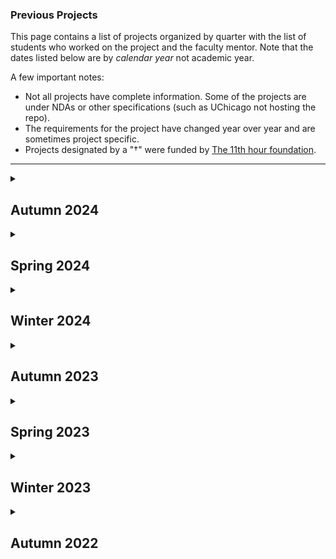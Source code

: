 <!--- This file is generated from a script DO NOT EDIT DIRECTLY -->
### Previous Projects

This page contains a list of projects organized by quarter with the list of students who worked on the project and the faculty mentor. Note that the dates listed below are by _calendar year_ not academic year.

A few important notes:
* Not all projects have complete information. Some of the projects are under NDAs or other specifications (such as UChicago not hosting the repo).
* The requirements for the project have changed year over year and are sometimes project specific.
* Projects designated by a "&#8224;" were funded by <!-- markdown-link-check-disable -->[The 11th hour foundation](https://11thhourproject.org/)<!-- markdown-link-check-enable -->.

---


<details>

<summary><h2>Autumn 2024</h2></summary>

This quarter's pitchbook, which contains the basic project specification can be found <a href="./pitchbooks/2024-autumn-pitchbook.pdf">here</a>.

<table>
        <thead>
            <tr>
                <th>Org. Name</th>
                <th>Project Desc.</th>
                <th>Repository</th>
                <th>One-Pager</th>
                <th>Mentor(s)</th>
                <th>Students</th>
                <th>External Mentor(s)</th>
                <th>TA</th>
            </tr>
        </thead>
        <tbody>
    <tr><td><a href="https://www.anl.gov/">Argonne</a></td><td>Extending Argo with LLM-driven Agents and Workflows</td><td><a href="https://github.com/dsi-clinic/2024-autumn-argonne">Private Repo</a></td><td><a href="./one-pagers/2024-autumn/Argonne.pdf">One-Pager</a></td><td><a href="https://datascience.uchicago.edu/people/bill-trok/">Bill Trok</a></td><td><ul><li><a href="https://www.github.com/siyakalra830">Siya Kalra</a></li><li><a href="https://www.github.com/aliu65803">Angela Liu</a></li><li><a href="https://www.github.com/anacpguedes">Ana Carolina Pereira Guedes</a></li><li><a href="https://www.github.com/udaymalik12">Uday Malik</a></li></ul></td><td>Matthew Dearing</td><td><a href="https://github.com/cassietang717">Cassie Tang</a></td></tr>
<tr><td><a href="https://computing.fnal.gov/kevin-pedro/">Fermilab Simulations</a></td><td>Improving ML-based simulations of particle physics experiments</td><td><a href="https://github.com/dsi-clinic/2023-Autumn-Clinic-Fermi-CaloDiffusionPaper">DSI Repo</a></td><td><a href="./one-pagers/2024-autumn/Fermi-simulations.pdf">One-Pager</a></td><td><ul><li>Owen Melina</li><li><a href="https://datascience.uchicago.edu/people/alexander-bogatskiy/">Alexander Bogatskiy</a></li></ul></td><td><ul><li><a href="https://www.github.com/TangyKiwi">Kevin Lin</a></li><li><a href="https://www.github.com/dcm9">Aaron Zhang</a></li><li><a href="https://www.github.com/isaacharlem">Isaac Harlem</a></li><li><a href="https://www.github.com/simonkatz88">Simon Katz</a></li></ul></td><td><ul><li>Oz Amram</li><li>Kevin Pedro</li></ul></td><td><a href="https://github.com/IanJoffe">Ian Joffe</a></td></tr>
<tr><td><a href="https://computing.fnal.gov/giuseppe-cerati/">Fermilab Graph Neural Networks</a></td><td>Graph Neural Networks for Liquid Argon Time Projection Chambers</td><td><a href="https://github.com/dsi-clinic/2024-autumn-nugraph">DSI Repo</a></td><td><a href="./one-pagers/2024-autumn/Fermi-gnn.pdf">One-Pager</a></td><td><a href="https://datascience.uchicago.edu/people/jie-jian/">Jie Jian</a></td><td><ul><li><a href="https://www.github.com/msaidenberg">Meghane Saidenberg-Coriston</a></li><li><a href="https://www.github.com/crimsondevil0929">Yuze Gu</a></li><li><a href="https://www.github.com/alexbacro">Alexander Bacro</a></li></ul></td><td>Giuseppe Cerati</td><td><a href="https://github.com/jiazheng-wang-yes">Justin Wang</a></td></tr>
<tr><td><a href="https://cmap.illinois.gov/">Chicago Metropolitan Agency for Planning</a></td><td>NE Illinois Stormwater Storage and Site-Scale Green Infrastructure Inventory</td><td><a href="https://github.com/dsi-clinic/CMAP">DSI Repo</a></td><td><a href="./one-pagers/2024-autumn/CMAP.pdf">One-Pager</a></td><td><a href="https://scholar.google.com/citations?user=1Gs8kcYAAAAJ&hl=en">Anna Woodard</a></td><td><ul><li><a href="https://www.github.com/anna-poon">Anna Poon</a></li><li><a href="https://www.github.com/ms475">Mohit Kumar Sathishkumar</a></li><li><a href="https://www.github.com/collin-k">Collin Kim</a></li><li><a href="https://www.github.com/Wxy-23">Xiaoyue Wei</a></li></ul></td><td>Holly Hudson</td><td><a href="https://github.com/cassietang717">Cassie Tang</a></td></tr>
<tr><td><a href="https://internetequity.uchicago.edu/">Internet Equity Initative</a></td><td>Patterns of FCC broadband challenges</td><td><a href="https://github.com/dsi-clinic/2024-autumn-IEI">Private Repo</a></td><td><a href="./one-pagers/2024-autumn/Internet%20Equity%20Initative.pdf">One-Pager</a></td><td><a href="https://datascience.uchicago.edu/people/jonatas-marques/">Jonatas Marques</a></td><td><ul><li><a href="https://www.github.com/normanalexa31">Alexa Norman</a></li><li><a href="https://www.github.com/Haina2004">Haina Yu</a></li><li><a href="https://www.github.com/JackChefetz">Jack Chefetz</a></li><li><a href="https://www.github.com/chychoy">Hing Yee Choy</a></li></ul></td><td>Alexis Schrubbe</td><td><a href="https://github.com/stellaaachen">Stella Chen</a></td></tr>
<tr><td><a href="">Center for Living Systems</a></td><td>AI and Cell Segmentation</td><td><a href="https://github.com/dsi-clinic/2024-autumn-cls">Private Repo</a></td><td><a href="./one-pagers/2024-autumn/Center%20for%20Living%20Systems.pdf">One-Pager</a></td><td><a href="https://datascience.uchicago.edu/people/liya-ding/">Liya Ding</a></td><td><ul><li><a href="https://www.github.com/kruthig03">Kruthi Gollapudi</a></li><li><a href="https://www.github.com/etanios03">Eve Tanios</a></li><li><a href="https://www.github.com/jbendavid">Jared Bendavid</a></li><li><a href="https://www.github.com/victorfbrown">Victor Brown</a></li></ul></td><td></td><td><a href="https://github.com/jiazheng-wang-yes">Justin Wang</a></td></tr>
<tr><td><a href="https://www.morningstar.com">Morningstar</a></td><td>LLM Performance Improvements</td><td><a href="https://github.com/dsi-clinic/2024-autumn-morningstar">Private Repo</a></td><td></td><td><ul><li><a href="https://github.com/timhannifan">Tim Hannifan</a></li><li><a href="https://scholar.google.com/citations?user=AzsyeyIAAAAJ&hl=en">Patricia Chiril</a></li></ul></td><td><ul><li><a href="https://www.github.com/jonathanhuang-bot">Jonathan Huang</a></li><li><a href="https://www.github.com/arenmizuno">Aren Mizuno</a></li><li><a href="https://www.github.com/henryjosephson">Henry Josephson</a></li><li><a href="https://www.github.com/Kev0208">Kevin Liu</a></li></ul></td><td></td><td><a href="https://github.com/graceshaoy">Grace Shao</a></td></tr>
<tr><td><a href="https://www.invenergy.com">Invenergy</a></td><td>Gen AI for Energy News</td><td><a href="https://github.com/dsi-clinic/2024-autumn-invenergy">Private Repo</a></td><td></td><td><ul><li><a href="https://scholar.google.com/citations?user=-RVWgYUAAAAJ&hl=en">Julia Mendelsohn</a></li><li><a href="https://www.nickross.site/">Nick Ross</a></li></ul></td><td><ul><li><a href="https://www.github.com/AMA7103">Anuj Agarwal</a></li><li><a href="https://www.github.com/egouilliard">Edouard Gouilliard</a></li><li><a href="https://www.github.com/yyyyyyyyyynot">Yanzhe Shi</a></li><li><a href="https://www.github.com/rainliu19">Rain Liu</a></li></ul></td><td></td><td></td></tr>
<tr><td><a href="https://www.foodsystem6.org/">Food System 6</a></td><td>Visualizing the Economic Infrastructure of the US Poultry Industry</td><td><a href="https://github.com/dsi-clinic/2024-autumn-FS6">Private Repo</a></td><td><a href="./one-pagers/2024-autumn/Food%20System%206.pdf">One-Pager</a></td><td><a href="https://datascience.uchicago.edu/people/meghan-hutch-she-her/">Meghan Hutch</a></td><td><ul><li><a href="https://www.github.com/lilaweizer">Lila Weizer</a></li><li><a href="https://www.github.com/MaoYingrong">Yingrong Mao</a></li><li><a href="https://www.github.com/hleiderman">Hayden Leiderman</a></li><li><a href="https://www.github.com/maxwell-resnick">Maxwell Resnick</a></li></ul></td><td></td><td><a href="https://github.com/YukaiYang0803">Yukai Yang</a></td></tr>
<tr><td><a href="https://help.rescue.org">International Rescue Committee</a></td><td>Malnutrition Prediction</td><td><a href="https://github.com/dsi-clinic/2024-autumn-IRC">Private Repo</a></td><td><a href="./one-pagers/2024-autumn/International%20Rescue%20Committee.pdf">One-Pager</a></td><td><ul><li><a href="https://datascience.uchicago.edu/people/seyed-a-esmaeili/">Seyed Esmaeili</a></li><li><a href="https://datascience.uchicago.edu/people/susan-paykin/">Susan Paykin</a></li></ul></td><td><ul><li><a href="https://www.github.com/mlumlauf">Maya Umlauf</a></li><li><a href="https://www.github.com/bellegn1">Belle Nahoom</a></li><li><a href="https://www.github.com/alexandranehme">Alexandra Nehme</a></li><li><a href="https://www.github.com/ emmaricks">Emma Ricks</a></li></ul></td><td></td><td><a href="https://github.com/YukaiYang0803">Yukai Yang</a></td></tr>
<tr><td><a href="https://buildingdecarb.org/">Building Decarbonization Coalition</a></td><td>LLM/Chatbot for Thermal Energy Networks</td><td><a href="https://github.com/dsi-clinic/2024-autumn-building-decarbon">Private Repo</a></td><td><a href="./one-pagers/2024-autumn/Building%20Decarbonization%20Coalition.pdf">One-Pager</a></td><td><a href="https://scholar.google.com.hk/citations?user=B-cTWkEAAAAJ">Satadisha Saha Bhowmick</a></td><td><ul><li><a href="https://www.github.com/jmakk123">Jared Maksoud</a></li><li><a href="https://www.github.com/mondaiarimasen">Victor Zhang</a></li><li><a href="https://www.github.com/akaboski">Andrew Kaboski</a></li><li><a href="https://www.github.com/aguerrero0034">Andres A Guerrero</a></li></ul></td><td></td><td><a href="https://github.com/IanJoffe">Ian Joffe</a></td></tr>
<tr><td><a href="https://www.rafiusa.org/">RAFI -- Grocery Atlas&#8224;</a></td><td>MSA Analysis on Grocery Atlas</td><td><a href="https://github.com/dsi-clinic/2024-autumn-rafi-grocery">Private Repo</a></td><td><a href="./one-pagers/2024-autumn/RAFI%20--%20Grocery%20Atlas.pdf">One-Pager</a></td><td><a href="https://datascience.uchicago.edu/people/kelly-smalenberger/">Kelly Smalenberger</a></td><td><ul><li><a href="https://www.github.com/khwaishvohra">Khwaish Vohra</a></li><li><a href="https://www.github.com/jenspinoglio">Jennifer Spinoglio</a></li><li><a href="https://www.github.com/amarchakitus">Adam Marchakitus</a></li><li><a href="https://www.github.com/joaqpinto">Joaquin Pinto</a></li></ul></td><td>Dylan Halpern</td><td><a href="https://github.com/asteinhart">Austin Steinhart</a></td></tr>
<tr><td><a href="https://www.lib.uchicago.edu/">UChicago Library&#8224;</a></td><td>Optimizing Library Storage</td><td><a href="https://github.com/dsi-clinic/2024-autumn-uchicago-library">Private Repo</a></td><td><a href="./one-pagers/2024-autumn/UChicago%20Library.pdf">One-Pager</a></td><td><a href="https://github.com/SusannaLange">Susanna Lange</a></td><td><ul><li><a href="https://www.github.com/seanwon1217">Seungwook (Sean) Won</a></li><li><a href="https://www.github.com/TheShai81">Shailesh Bolduc</a></li><li><a href="https://www.github.com/nitikakurma">Nitika Kurma</a></li><li><a href="https://www.github.com/kaitlynli2025">Kaitlyn Li</a></li></ul></td><td></td><td><a href="https://github.com/asteinhart">Austin Steinhart</a></td></tr>
<tr><td><a href="https://www.rafiusa.org/">RAFI -- Demographic Overlay&#8224;</a></td><td>Demographic overlay on Poultry Farms</td><td><a href="https://github.com/dsi-clinic/2024-autumn-rafi-poultry">Private Repo</a></td><td><a href="./one-pagers/2024-autumn/RAFI%20--%20Demographic%20Overlay.pdf">One-Pager</a></td><td><a href="https://datascience.uchicago.edu/people/kriti-sehgal/">Kriti Sehgal</a></td><td><ul><li><a href="https://www.github.com/sabrinamatsui31">Sabrina Matsui</a></li><li><a href="https://www.github.com/Estherg1">Esther Goldberg</a></li><li><a href="https://www.github.com/ypan02">Yue Pan</a></li><li><a href="https://www.github.com/yasminshalim">Yasmin Shalim</a></li></ul></td><td>Trevor Spreadbury</td><td><a href="https://github.com/stellaaachen">Stella Chen</a></td></tr>
<tr><td><a href="">IDI -- Palm Industry Grievances&#8224;</a></td><td>Mapping Human Rights Violations in the Palm Oil Industry</td><td><a href="https://github.com/dsi-clinic/2024-autumn-palmwatch-grievences">Private Repo</a></td><td><a href="./one-pagers/2024-autumn/IDI%20--%20Palm%20Industry%20Grievances.pdf">One-Pager</a></td><td><a href="https://jc-fang.github.io/">Jingchao Fang</a></td><td><ul><li><a href="https://www.github.com/hwschwab">Harper Schwab</a></li><li><a href="https://www.github.com/nwosuo">Osinachi Nkemdirim Nwosu</a></li><li><a href="https://www.github.com/emandabisrat">Emanda Bisrat</a></li><li><a href="https://www.github.com/liamstarnes">Liam Starnes</a></li></ul></td><td>Launa Greer</td><td></td></tr>
<tr><td><a href="">University of Northern Iowa</a></td><td>Characterizing Narrative Through Variations in Power Dynamics</td><td><a href="https://github.com/dsi-clinic/2024-autumn-uni">Private Repo</a></td><td><a href="./one-pagers/2024-autumn/University%20of%20Northern%20Iowa.pdf">One-Pager</a></td><td><a href="https://scholar.google.com/citations?user=GpbeNCsAAAAJ&hl=en">Ganghua Wang</a></td><td><ul><li><a href="https://www.github.com/WinaAar">Wina Aaron</a></li><li><a href="https://www.github.com/abigailstarr">Abigail Starr</a></li><li><a href="https://www.github.com/shfessuh">Sana Fessuh</a></li><li><a href="https://www.github.com/AnniiiinnA">Hanyun Liu</a></li></ul></td><td>Taraneh Matloob</td><td><a href="https://github.com/graceshaoy">Grace Shao</a></td></tr>
</tbody></table>
</details>
<details>

<summary><h2>Spring 2024</h2></summary>

This quarter's pitchbook, which contains the basic project specification can be found <a href="./pitchbooks/2024-spring-pitchbook.pdf">here</a>.

<table>
        <thead>
            <tr>
                <th>Org. Name</th>
                <th>Project Desc.</th>
                <th>Repository</th>
                <th>One-Pager</th>
                <th>Mentor(s)</th>
                <th>Students</th>
                <th>External Mentor(s)</th>
                <th>TA</th>
            </tr>
        </thead>
        <tbody>
    <tr><td><a href="https://www.anl.gov/">Argonne</a></td><td>Operational requirement management using graph based knowledge            networks</td><td><a href="https://github.com/dsi-clinic/2023-clinic-Argonne">Private Repo</a></td><td><a href="./one-pagers/2024-spring/Argonne.pdf">One-Pager</a></td><td><ul><li><a href="https://datascience.uchicago.edu/people/bill-trok/">Bill Trok</a></li><li><a href="https://yjchoe.github.io/">YJ Choe</a></li></ul></td><td><ul><li><a href="https://www.github.com/VincentChirio">Vincent Chirio</a></li><li><a href="https://www.github.com/EllisBrander">Andrew Brander</a></li><li><a href="https://www.github.com/isaacharlem">Isaac Harlem</a></li><li><a href="https://www.github.com/Natiberhe">Nathan Berhe</a></li></ul></td><td>Matthew Dearing</td><td><a href="https://github.com/vperezmartin">Victor Perez Martin</a></td></tr>
<tr><td><a href="https://www.anl.gov/">Argonne-Fermi</a></td><td>AI to identify "lessons learned" in project documents</td><td><a href="https://github.com/dsi-clinic/2023-autumn-argonne-fermi">Private Repo</a></td><td><a href="./one-pagers/2024-spring/Argonne-Fermi.pdf">One-Pager</a></td><td><a href="http://imehlhaff.net/">Isaac Mehlhaff</a></td><td><ul><li><a href="https://www.github.com/tkchenedu">Kevin Chen</a></li><li><a href="https://www.github.com/helenyxzhou">Helen Zhou</a></li><li><a href="https://www.github.com/andrewjtdunn">Andrew Dunn</a></li></ul></td><td>Matthew Dearing</td><td><a href="https://github.com/Yuxin-Ji">Yuxin Ji (Jessica)</a></td></tr>
<tr><td><a href="https://revealnews.org/">Center for Investigative Reporting</a></td><td>OSHA Workplace Injuries</td><td><a href="https://github.com/dsi-clinic/2024-spring-cir">Private Repo</a></td><td><a href="./one-pagers/2024-spring/CIR.pdf">One-Pager</a></td><td><a href="https://www.nickross.site/">Nick Ross</a></td><td><ul><li><a href="https://www.github.com/egouilliard">Edouard Gouilliard</a></li><li><a href="https://www.github.com/hwschwab">Harper Schwab</a></li></ul></td><td>Melissa Lewis</td><td></td></tr>
<tr><td><a href="">Chicago Metropolitan Agency for Planning</a></td><td>AI to recognize stormwater detention features</td><td><a href="https://github.com/dsi-clinic/2024-winter-cmap">Private Repo</a></td><td><a href="./one-pagers/2024-spring/CMAP.pdf">One-Pager</a></td><td><ul><li><a href="https://scholar.google.com/citations?user=1Gs8kcYAAAAJ&hl=en">Anna Woodard</a></li><li><a href="https://github.com/timhannifan">Tim Hannifan</a></li></ul></td><td><ul><li><a href="https://www.github.com/tamamitamura">Tamami Tamura</a></li><li><a href="https://www.github.com/wmingyan">Mingyan Wang</a></li><li><a href="https://www.github.com/Grey-Xu-Yang">Grey Xu</a></li><li><a href="https://www.github.com/Miaoli-04">Miao Li</a></li></ul></td><td>Holly Hudson</td><td><a href="https://github.com/vperezmartin">Victor Perez Martin</a></td></tr>
<tr><td><a href="https://www.chicagotrading.com/">Chicago Trading Company</a></td><td>Sentiment analysis of social media postings</td><td><a href="https://github.com/dsi-clinic/2024-winter-ctc">Private Repo</a></td><td></td><td><ul><li><a href="https://cs.uchicago.edu/people/david-uminsky/">David Uminsky</a></li><li><a href="https://scholar.google.com/citations?user=AzsyeyIAAAAJ&hl=en">Patricia Chiril</a></li></ul></td><td><ul><li><a href="https://www.github.com/emilperdue">Emil Perdue</a></li><li><a href="https://www.github.com/JihuiTanUchicago">Jihui Tan</a></li><li><a href="https://www.github.com/KekunH">Kekun Han</a></li><li><a href="https://www.github.com/xylucien">Xinyu Liu</a></li></ul></td><td>Natasha Pekelis</td><td>Rishabh Shastry</td></tr>
<tr><td><a href="">Climate Cabinet&#8224;</a></td><td>Campaign Finance Tracking</td><td><a href="https://github.com/dsi-clinic/2024-winter-climate-cabinet-campaign-finance-tracker">DSI Repo</a></td><td><a href="./one-pagers/2024-spring/Climate%20Cabinet.pdf">One-Pager</a></td><td><a href="https://github.com/trevorspreadbury">Trevor Spreadbury</a></td><td><ul><li><a href="https://www.github.com/klee2024">Kaya Lee</a></li><li><a href="https://www.github.com/ygxu01">Yangge Xu</a></li><li><a href="https://www.github.com/bhavyapan">Bhavya Pandey</a></li></ul></td><td>Caleb Braun</td><td><a href="https://github.com/sarahwalker10">Sarah Walker</a></td></tr>
<tr><td><a href="https://computing.fnal.gov/kevin-pedro/">Fermilab Simulations</a></td><td>AI Diffusion models for simulating particle physics experiments</td><td><a href="https://github.com/dsi-clinic/2023-Autumn-Clinic-Fermi-CaloDiffusionPaper">DSI Repo</a></td><td><a href="./one-pagers/2024-spring/Fermi-simulations.pdf">One-Pager</a></td><td><a href="https://github.com/peterparity">Peter Lu</a></td><td><ul><li><a href="https://www.github.com/Jl-999">Josh (Jiaxin) Li</a></li><li><a href="https://www.github.com/victorfbrown">Victor Brown</a></li><li><a href="https://www.github.com/singh8uch">Grey Singh</a></li><li><a href="https://www.github.com/dcm9">Aaron Zhang</a></li></ul></td><td><ul><li>Oz Amram</li><li>Kevin Pedro</li></ul></td><td><a href="https://github.com/chenhuifei01">Fei Wang</a></td></tr>
<tr><td><a href="https://computing.fnal.gov/giuseppe-cerati/">Fermilab Graph Neural Networks</a></td><td>GNNs for particle reconstruction in neutrino experiments</td><td><a href="https://github.com/exatrkx/NuGraph">DSI Repo</a></td><td><a href="./one-pagers/2024-spring/Fermi-gnn.pdf">One-Pager</a></td><td><a href="https://chong-l.github.io/">Chong Liu</a></td><td><ul><li><a href="https://www.github.com/mdavila68">Mathias Davila</a></li><li><a href="https://www.github.com/aarmanpannu">Aarman Pannu</a></li><li><a href="https://www.github.com/Jeremytsai6987">Ya-Wei Tsai</a></li><li><a href="https://www.github.com/phfan">Yufei Fan</a></li></ul></td><td>Giuseppe Cerati</td><td><a href="https://github.com/chiertu">Yiran Hao</a></td></tr>
<tr><td><a href="https://internetequity.uchicago.edu/">Internet Equity</a></td><td>Patterns of FCC broadband challenges</td><td><a href="https://github.com/dsi-clinic/2023-autumn-internet-equity">Private Repo</a></td><td><a href="./one-pagers/2024-spring/Internet%20Equity.pdf">One-Pager</a></td><td><ul><li><a href="https://github.com/timhannifan">Tim Hannifan</a></li><li><a href="https://jonatasamarques.com/">Jonatas Marques</a></li></ul></td><td><ul><li><a href="https://www.github.com/damiandhillon">Damian Dhillon</a></li><li><a href="https://www.github.com/shwetha-srinivasan">Shwetha Srinivasan</a></li><li><a href="https://www.github.com/ElenaSmyslovskikh">Elena Smyslovskikh</a></li></ul></td><td>Alexis Schrubbe</td><td><a href="https://github.com/ridhi96">Ridhi Purohit</a></td></tr>
<tr><td><a href="https://invenergy.com/">Invenergy</a></td><td>Modeling wind energy production using AI</td><td><a href="https://github.com/dsi-clinic/2024-winter-invenergy">Private Repo</a></td><td></td><td><a href="https://scholar.google.com/citations?user=X3V6rM8AAAAJ&hl=el">Vasileios Charisopoulos</a></td><td><ul><li><a href="https://www.github.com/MarkValadez">Mark Valadez</a></li><li><a href="https://www.github.com/jmarshall17">Jason Marshall</a></li><li><a href="https://www.github.com/yushuqiu1">Yushu Qiu</a></li><li><a href="https://www.github.com/mingxuan1130">Mingxuan Liu</a></li></ul></td><td>Zoe Kimpel</td><td><a href="https://github.com/chiertu">Yiran Hao</a></td></tr>
<tr><td><a href="https://www.morningstar.com/">Morningstar</a></td><td>Codebase optimization with LLMs</td><td><a href="https://github.com/dsi-clinic/2024-spring-morningstar">Private Repo</a></td><td></td><td><a href="https://scholar.google.com.hk/citations?user=B-cTWkEAAAAJ">Satadisha Saha Bhowmick</a></td><td><ul><li><a href="https://www.github.com/CarlJohnson3">John Carlson</a></li><li><a href="https://www.github.com/Jaryang">Jariel Yang</a></li><li><a href="https://www.github.com/ron-di28">Ronghui (Ron) Di</a></li><li><a href="https://www.github.com/jonathanhuang-bot">Jonathan Huang</a></li></ul></td><td>Josh Charney</td><td>Rishabh Shastry</td></tr>
<tr><td><a href="https://www.perpetualuse.org/">Perpetual&#8224;</a></td><td>Location optimizations for placement of foodware reuse systems</td><td><a href="https://github.com/dsi-clinic/2023-clinic-perpetual">Private Repo</a></td><td><a href="./one-pagers/2024-spring/Perpetual.pdf">One-Pager</a></td><td><a href="https://github.com/LaunaG">Launa Greer</a></td><td><ul><li><a href="https://www.github.com/lydia-l3">Lydia Lo</a></li><li><a href="https://www.github.com/AMA7103">Anuj Agarwal</a></li><li><a href="https://www.github.com/Kevin2330">Kaiwen Dong</a></li><li><a href="https://www.github.com/jchristensonCHI">John Morris Christenson</a></li></ul></td><td>Ellie Moss</td><td><a href="https://github.com/sarahwalker10">Sarah Walker</a></td></tr>
<tr><td><a href="https://www.rafiusa.org">Rural Advancement Foundation International&#8224;</a></td><td>Poultry Packaging Consolidation</td><td><a href="https://github.com/dsi-clinic/2024-winter-rafi-poultry-cafos">DSI Repo</a></td><td><a href="./one-pagers/2024-spring/RAFI.pdf">One-Pager</a></td><td><a href="https://github.com/toddnief">Todd Nief</a></td><td><ul><li><a href="https://www.github.com/stellaaachen">Stella Chen</a></li><li><a href="https://www.github.com/angelrodriguezgonzalez">Angel Rodriguez Gonzalez</a></li><li><a href="https://www.github.com/hantaoxiao">Hantao Xiao</a></li><li><a href="https://www.github.com/beibeibeihe">Yuxi He</a></li></ul></td><td>Aaron Johnson</td><td><a href="https://github.com/catalystxu">Rita Xu</a></td></tr>
</tbody></table>
</details>
<details>

<summary><h2>Winter 2024</h2></summary>

This quarter's pitchbook, which contains the basic project specification can be found <a href="./pitchbooks/2024-winter-pitchbook.pdf">here</a>.

<table>
        <thead>
            <tr>
                <th>Org. Name</th>
                <th>Project Desc.</th>
                <th>Repository</th>
                <th>One-Pager</th>
                <th>Mentor(s)</th>
                <th>Students</th>
                <th>External Mentor(s)</th>
                <th>TA</th>
            </tr>
        </thead>
        <tbody>
    <tr><td><a href="https://www.amfam.com/">AmFam</a></td><td>Generative AI Models for housing images</td><td><a href="https://github.com/dsi-clinic/2023-autumn-amfam">Private Repo</a></td><td><a href="./one-pagers/2024-winter/AmFam.pdf">One-Pager</a></td><td><a href="https://scholar.google.com/citations?user=1Gs8kcYAAAAJ&hl=en">Anna Woodard</a></td><td><ul><li><a href="https://www.github.com/graceannwang">Grace Wang</a></li><li><a href="https://www.github.com/dbchristenson">DB Christenson</a></li><li><a href="https://www.github.com/leonwlx">Leon (Lixin) Wang</a></li><li><a href="https://www.github.com/olesiaskh">Olesia Khrapunova</a></li></ul></td><td><ul><li>Tim Rouse</li><li>Jessie Zhu</li></ul></td><td><a href="https://github.com/Yuxin-Ji">Yuxin Ji (Jessica)</a></td></tr>
<tr><td><a href="https://www.anl.gov/">Argonne</a></td><td>Operational requirement management using graph based knowledge            networks</td><td><a href="https://github.com/dsi-clinic/2023-clinic-Argonne">Private Repo</a></td><td><a href="./one-pagers/2024-winter/Argonne.pdf">One-Pager</a></td><td><ul><li><a href="https://datascience.uchicago.edu/people/bill-trok/">Bill Trok</a></li><li><a href="https://yjchoe.github.io/">YJ Choe</a></li></ul></td><td><ul><li><a href="https://www.github.com/JasonYUChicago">Jason Yu</a></li><li><a href="https://www.github.com/m-ghosal">Mayurakshi Ghosal</a></li><li><a href="https://www.github.com/VincentChirio">Vincent Chirio</a></li><li><a href="https://www.github.com/EllisBrander">Andrew Ellis Brander</a></li></ul></td><td>[Matthew Dearing</td><td><a href="https://github.com/vperezmartin">Victor Perez Martin</a></td></tr>
<tr><td><a href="https://www.anl.gov/">Argonne-Fermi</a></td><td>AI to identify "lessons learned" in project documents</td><td><a href="https://github.com/dsi-clinic/2023-autumn-argonne-fermi">Private Repo</a></td><td><a href="./one-pagers/2024-winter/Argonne-Fermi.pdf">One-Pager</a></td><td><a href="http://imehlhaff.net/">Isaac Mehlhaff</a></td><td><ul><li><a href="https://www.github.com/zihua-uc">Zihua Chen</a></li><li><a href="https://www.github.com/yuanninghuang">Yuanning (Violet) Huang</a></li><li><a href="https://www.github.com/niclia">Nicholas Liagridonis</a></li></ul></td><td>[Matthew Dearing</td><td><a href="https://github.com/Yuxin-Ji">Yuxin Ji (Jessica)</a></td></tr>
<tr><td><a href="">BankTrack&#8224;</a></td><td>NLP to automate the extraction of commercial debt data</td><td><a href="https://github.com/dsi-clinic/2024-winter-clinic-banktrack">Private Repo</a></td><td><a href="./one-pagers/2024-winter/BankTrack.pdf">One-Pager</a></td><td><a href="https://github.com/trevorspreadbury">Trevor Spreadbury</a></td><td><ul><li><a href="https://www.github.com/chychoy">Hing Yee (Cissy) Choy</a></li><li><a href="https://www.github.com/graceshaoy">Grace Shao</a></li><li><a href="https://www.github.com/damiandhillon">Damian Dhillon</a></li><li><a href="https://www.github.com/mattzhao-R">Matthew Zhao</a></li></ul></td><td>Ryan Brightwell</td><td><a href="https://github.com/chenhuifei01">Fei Wang</a></td></tr>
<tr><td><a href="">Chicago Metropolitan Agency for Planning</a></td><td>AI to recognize stormwater detention features</td><td><a href="https://github.com/dsi-clinic/2024-winter-cmap">Private Repo</a></td><td><a href="./one-pagers/2024-winter/CMAP.pdf">One-Pager</a></td><td><ul><li><a href="https://scholar.google.com/citations?user=1Gs8kcYAAAAJ&hl=en">Anna Woodard</a></li><li><a href="https://github.com/timhannifan">Tim Hannifan</a></li></ul></td><td><ul><li><a href="https://www.github.com/sjne09">Spencer Ellis</a></li><li><a href="https://www.github.com/tamamitamura">Tamami Tamura</a></li><li><a href="https://www.github.com/Rubemat20">Matthew Rubenstein</a></li></ul></td><td>Holly Hudson</td><td><a href="https://github.com/vperezmartin">Victor Perez Martin</a></td></tr>
<tr><td><a href="https://www.chicagotrading.com/">Chicago Trading Company</a></td><td>Sentiment analysis of social media postings</td><td><a href="https://github.com/dsi-clinic/2024-winter-ctc">Private Repo</a></td><td><a href="./one-pagers/2024-winter/CTC.pdf">One-Pager</a></td><td><ul><li><a href="https://cs.uchicago.edu/people/david-uminsky/">David Uminsky</a></li><li><a href="https://scholar.google.com/citations?user=AzsyeyIAAAAJ&hl=en">Patricia Chiril</a></li></ul></td><td><ul><li><a href="https://www.github.com/rrhuang">Richard Huang</a></li><li><a href="https://www.github.com/">Xinyu Liu</a></li><li><a href="https://www.github.com/KekunH">Kekun Han</a></li></ul></td><td>Natasha Pekelis</td><td><a href="https://github.com/ywchen814">Yuwei (Grant) Chen</a></td></tr>
<tr><td><a href="">Climate Cabinet&#8224;</a></td><td>Campaign Finance Tracking</td><td><a href="https://github.com/dsi-clinic/2024-winter-climate-cabinet-campaign-finance-tracker">DSI Repo</a></td><td><a href="./one-pagers/2024-winter/Climate%20Cabinet.pdf">One-Pager</a></td><td><a href="https://github.com/trevorspreadbury">Trevor Spreadbury</a></td><td><ul><li><a href="https://www.github.com/nrposner">Nicolas Posner</a></li><li><a href="https://www.github.com/alankagiri">Alan Mburu Kagiri</a></li><li><a href="https://www.github.com/adilkassim">Adil Kassim</a></li><li><a href="https://www.github.com/naynapashilkar">Nayna Pashilkar</a></li></ul></td><td>Caleb Braun</td><td><a href="https://github.com/averyschoen">Avery Schoen</a></td></tr>
<tr><td><a href="">Compost Research & Education Foundation&#8224;</a></td><td>Disposable Packaging Disintegration Analysis</td><td><a href="https://github.com/dsi-clinic/2024-winter-compostable">Private Repo</a></td><td><a href="./one-pagers/2024-winter/CREF.pdf">One-Pager</a></td><td><a href="https://github.com/toddnief">Todd Nief</a></td><td><ul><li><a href="https://www.github.com/kris057">Kristof Turan</a></li><li><a href="https://www.github.com/allym0806">Jiaying (Ally) Yun</a></li><li><a href="https://www.github.com/ceciliazhang0329">Xinyi Zhang</a></li></ul></td><td>Emily McGill</td><td><a href="https://github.com/catalystxu">Rita Xu</a></td></tr>
<tr><td><a href="https://computing.fnal.gov/kevin-pedro/">Fermilab Simulations</a></td><td>AI Diffusion models for simulating particle physics experiments</td><td><a href="https://github.com/dsi-clinic/2023-Autumn-Clinic-Fermi-CaloDiffusionPaper">DSI Repo</a></td><td><a href="./one-pagers/2024-winter/Fermi-simulations.pdf">One-Pager</a></td><td><ul><li><a href="https://scholar.google.co.in/citations?user=ObZopO8AAAAJ&hl=en">Rituparno Mandal</a></li><li><a href="https://github.com/peterparity">Peter Lu</a></li></ul></td><td><ul><li><a href="https://www.github.com/Douglasmsw">Douglas Williams</a></li><li><a href="https://www.github.com/kmballantyne">Keegan Ballantyne</a></li><li><a href="https://www.github.com/carinakane">Carina Kane</a></li><li><a href="https://www.github.com/singh8uch">Ajay Singh</a></li></ul></td><td><ul><li>Oz Amram</li><li>Kevin Pedro</li></ul></td><td><a href="https://github.com/ywchen814">Yuwei (Grant) Chen</a></td></tr>
<tr><td><a href="https://computing.fnal.gov/giuseppe-cerati/">Fermilab Graph Neural Networks</a></td><td>GNNs for particle reconstruction in neutrino experiments</td><td><a href="https://github.com/exatrkx/NuGraph">DSI Repo</a></td><td><a href="./one-pagers/2024-winter/Fermi-gnn.pdf">One-Pager</a></td><td><a href="https://chong-l.github.io/">Chong Liu</a></td><td><ul><li><a href="https://www.github.com/jiheeyy">Jihee You</a></li><li><a href="https://www.github.com/bkwalsh">Bayard Walsh</a></li><li><a href="https://www.github.com/LoombaSetu">Setu Loomba</a></li></ul></td><td>Giuseppe Cerati</td><td><a href="https://github.com/chiertu">Yiran Hao</a></td></tr>
<tr><td><a href="https://internetequity.uchicago.edu/">Internet Equity</a></td><td>Patterns of FCC broadband challenges</td><td><a href="https://github.com/dsi-clinic/2023-autumn-internet-equity">Private Repo</a></td><td><a href="./one-pagers/2024-winter/Internet%20Equity.pdf">One-Pager</a></td><td><ul><li><a href="https://github.com/timhannifan">Tim Hannifan</a></li><li><a href="https://jonatasamarques.com/">Jonatas Marques</a></li></ul></td><td><ul><li><a href="https://www.github.com/nehasadasivan">Neha Sadasivan</a></li><li><a href="https://www.github.com/aemiranda">Angelie Miranda</a></li><li><a href="https://www.github.com/Ry-Wu">Ruoyi Wu</a></li><li><a href="https://www.github.com/ElenaSmyslovskikh">Elena Smyslovskikh</a></li></ul></td><td>Alexis Schrubbe</td><td><a href="https://github.com/soham239">Soham Gurjar</a></td></tr>
<tr><td><a href="https://invenergy.com/">Invenergy</a></td><td>Modeling wind energy production using AI</td><td><a href="https://github.com/dsi-clinic/2024-winter-invenergy">Private Repo</a></td><td><a href="./one-pagers/2024-winter/Invenergy.pdf">One-Pager</a></td><td><a href="https://scholar.google.com/citations?user=X3V6rM8AAAAJ&hl=el">Vasileios Charisopoulos</a></td><td><ul><li><a href="https://www.github.com/MarkValadez">Mark Valadez</a></li><li><a href="https://www.github.com/jmarshall17">Jason Marshall</a></li><li><a href="https://www.github.com/jaskcodes">Jaskirat Kaur</a></li><li><a href="https://www.github.com/lguo7">Liuqi Guo</a></li></ul></td><td>Zoe Kimpel</td><td><a href="https://github.com/averyschoen">Avery Schoen</a></td></tr>
<tr><td><a href="https://www.rescue.org/">International Rescue Committee</a></td><td>Mobile education app usage analysis</td><td><a href="https://github.com/dsi-clinic/2023-autumn-irc">Private Repo</a></td><td><a href="./one-pagers/2024-winter/IRC.pdf">One-Pager</a></td><td><a href="https://scholar.google.com/citations?user=302eGI0AAAAJ&hl=en">Cristina Garbacea</a></td><td><ul><li><a href="https://www.github.com/tkchenedu">Kevin Chen</a></li><li><a href="https://www.github.com/rmathur1482">Rohan Mathur</a></li><li><a href="https://www.github.com/CarlJohnson3">John Carlson</a></li></ul></td><td>Atish Gonsalves</td><td><a href="https://github.com/chenhuifei01">Fei Wang</a></td></tr>
<tr><td><a href="">Perpetual&#8224;</a></td><td>Reusable foodware system design</td><td><a href="https://github.com/dsi-clinic/2024-winter-clinic-perpetual">DSI Repo</a></td><td><a href="./one-pagers/2024-winter/Perpetual.pdf">One-Pager</a></td><td><a href="https://github.com/LaunaG">Launa Greer</a></td><td><ul><li><a href="https://www.github.com/HuanlinDai">Huanlin Dai</a></li><li><a href="https://www.github.com/jescib">Jessica Cibrian</a></li><li><a href="https://www.github.com/genieugod">Yifan Wu</a></li><li><a href="https://www.github.com/lydia-l3">Lydia Lo</a></li></ul></td><td>Ellie Moss</td><td><a href="https://github.com/sarahwalker10">Sarah Walker</a></td></tr>
<tr><td><a href="https://www.prudential.com">Prudential</a></td><td>Sentiment Analysis in Stock Prediction</td><td>No Repository</td><td></td><td><a href="https://www.nickross.site/">Nick Ross</a></td><td><ul><li><a href="https://www.github.com/QichangZheng">Qichang Zheng</a></li><li><a href="https://www.github.com/RemoooOnWoods">Ruiqin (Max) Li</a></li><li><a href="https://www.github.com/WonjeYun">Wonje Yun</a></li><li><a href="https://www.github.com/JL-999">Jiaxin (Josh) Li</a></li></ul></td><td></td><td><a href="https://github.com/chiertu">Yiran Hao</a></td></tr>
<tr><td><a href="https://www.rafiusa.org">Rural Advancement Foundation International&#8224;</a></td><td>Poultry Packaging Consolidation</td><td><a href="https://github.com/dsi-clinic/2024-winter-rafi-poultry-cafos">DSI Repo</a></td><td><a href="./one-pagers/2024-winter/RAFI.pdf">One-Pager</a></td><td><a href="https://github.com/toddnief">Todd Nief</a></td><td><ul><li><a href="https://www.github.com/ColinMcLuckie">Colin McLuckie</a></li><li><a href="https://www.github.com/stellaaachen">Qin(Stella) Chen</a></li><li><a href="https://www.github.com/Aiwen-Xiao">Aiwen Xiao</a></li><li><a href="https://www.github.com/kaybao062">Yijin Bao</a></li></ul></td><td>Aaron Johnson</td><td><a href="https://github.com/catalystxu">Rita Xu</a></td></tr>
<tr><td><a href="https://coe.uni.edu/curriculum-instruction/directory/taraneh-matloob-haghanikar-phd">Taraneh Matloob Literature Lab</a></td><td>Using AI to quantify the emotional journey of protagonists in children's literature</td><td><a href="https://github.com/dsi-clinic/2023-autumn-matloob-lab">Private Repo</a></td><td><a href="./one-pagers/2024-winter/UNI.pdf">One-Pager</a></td><td><a href="https://datascience.uchicago.edu/people/satadisha-saha-bhowmick/">Satadisha Saha Bhowmick</a></td><td><ul><li><a href="https://www.github.com/sudogakrc">Su Doga Karaca</a></li><li><a href="https://www.github.com/amoise16">Anna Moise</a></li></ul></td><td>Taraneh Matloob</td><td><a href="https://github.com/ridhi96">Ridhi Purohit</a></td></tr>
<tr><td><a href="https://www.wbez.org/">WBEZ</a></td><td>Demographic effects on traffic stops in Illinois</td><td><a href="https://github.com/dsi-clinic/2024-winter-wbez">Private Repo</a></td><td><a href="./one-pagers/2024-winter/WBEZ.pdf">One-Pager</a></td><td><a href="https://github.com/SusannaLange">Susanna Lange</a></td><td><ul><li><a href="https://www.github.com/jeremydumalig">Jeremy Dumalig</a></li><li><a href="https://www.github.com/anikavyas">Anika Vyas</a></li><li><a href="https://www.github.com/lkilpat">Lindsey Kilpatrick</a></li><li><a href="https://www.github.com/Yu-TingWeng">Yuting Weng</a></li></ul></td><td>Taraneh Matloob</td><td><a href="https://github.com/sarahwalker10">Sarah Walker</a></td></tr>
</tbody></table>
</details>
<details>

<summary><h2>Autumn 2023</h2></summary>

This quarter's pitchbook, which contains the basic project specification can be found <a href="./pitchbooks/2023-autumn-pitchbook.pdf">here</a>.

<table>
        <thead>
            <tr>
                <th>Org. Name</th>
                <th>Project Desc.</th>
                <th>Repository</th>
                <th>One-Pager</th>
                <th>Mentor(s)</th>
                <th>Students</th>
                <th>External Mentor(s)</th>
                <th>TA</th>
            </tr>
        </thead>
        <tbody>
    <tr><td><a href="https://www.amfam.com/">AmFam</a></td><td>Generative AI Models for housing images</td><td><a href="https://github.com/dsi-clinic/2023-autumn-amfam">Private Repo</a></td><td></td><td><a href="https://scholar.google.com/citations?user=1Gs8kcYAAAAJ&hl=en">Anna Woodard</a></td><td><ul><li><a href="https://github.com/dbchristenson">DB Christenson</a></li><li><a href="https://github.com/graceannwang">Grace Wang</a></li><li><a href="https://github.com/jkyeaton">Jennifer Yeaton</a></li><li><a href="https://github.com/leonwlx">Leon (Lixin) Wang</a></li></ul></td><td><ul><li>Tim Rouse</li><li>Jessie Zhu</li></ul></td><td><a href="https://datascience.uchicago.edu/people/ming-chieh-eddie-liu/">Ming-Chieh (Eddie) Liu</a></td></tr>
<tr><td><a href="https://www.anl.gov/">Argonne</a></td><td>Operational requirement management using graph based knowledge            networks</td><td><a href="https://github.com/dsi-clinic/2023-clinic-Argonne">Private Repo</a></td><td><a href="./one-pagers/2023-autumn/Argonne.pdf">One-Pager</a></td><td><ul><li><a href="https://datascience.uchicago.edu/people/bill-trok/">Bill Trok</a></li><li><a href="https://yjchoe.github.io/">YJ Choe</a></li></ul></td><td><ul><li><a href="https://github.com/yushuqiu1">Yushu Qiu</a></li><li><a href="https://github.com/JasonYUChicago">Jason Yu</a></li><li><a href="https://github.com/m-ghosal">Mayurakshi Ghosal</a></li><li><a href="https://github.com/jinyz1220">Yingzi Jin</a></li></ul></td><td>[Matthew Dearing</td><td><a href="https://github.com/ywchen814">Yu-Wei Chen</a></td></tr>
<tr><td><a href="https://www.anl.gov/">Argonne-Fermi</a></td><td>AI to identify "lessons learned" in project documents</td><td><a href="https://github.com/dsi-clinic/2023-autumn-argonne-fermi">Private Repo</a></td><td><a href="./one-pagers/2023-autumn/Argonne-Fermi.pdf">One-Pager</a></td><td><a href="http://imehlhaff.net/">Isaac Mehlhaff</a></td><td><ul><li><a href="https://github.com/niclia">Nicholas Liagridonis</a></li><li><a href="https://github.com/foosuonchuang">Foo Suon Chuang</a></li><li><a href="https://github.com/yuanninghuang">Yuanning (Violet) Huang</a></li><li><a href="https://github.com/zihua-uc">Zihua Chen</a></li></ul></td><td>[Matthew Dearing</td><td><a href="https://github.com/Yuxin-Ji">Yuxin Ji (Jessica)</a></td></tr>
<tr><td><a href="https://climatecabinet.org/">Climate Cabinet&#8224;</a></td><td>Creation of a searchable database of campaign contributions</td><td><a href="https://github.com/dsi-clinic/2023-fall-clinic-climate-cabinet">DSI Repo</a></td><td><a href="./one-pagers/2023-autumn/Climate%20Cabinet.pdf">One-Pager</a></td><td><a href="https://github.com/trevorspreadbury">Trevor Spreadbury</a></td><td><ul><li><a href="https://github.com/alankagiri">Alan Mburu Kagiri</a></li><li><a href="https://github.com/necabotheking">Aïcha Camara</a></li><li><a href="https://github.com/nrposner">Nicolas Posner</a></li><li><a href="https://github.com/yuzhouw313">Yuzhou Wang</a></li></ul></td><td>Caleb Braun</td><td><a href="https://github.com/averyschoen">Avery Schoen</a></td></tr>
<tr><td><a href="https://www.chipublib.org/">Chicago Public Library</a></td><td>Determinants of library branch usage</td><td><a href="https://github.com/dsi-clinic/2023-autumn-cpl">Private Repo</a></td><td><a href="./one-pagers/2023-autumn/CPL.pdf">One-Pager</a></td><td><a href="https://github.com/timhannifan">Tim Hannifan</a></td><td><ul><li><a href="https://github.com/anikavyas">Anika Vyas</a></li><li><a href="https://github.com/jeremydumalig">Jeremy Dumalig</a></li><li><a href="https://github.com/Rubemat20">Matthew Rubenstein</a></li><li><a href="https://github.com/kris057">Kristof Turan</a></li></ul></td><td>Abigail Sullivan</td><td><a href="https://github.com/chiertu">Yiran Hao</a></td></tr>
<tr><td><a href="https://computing.fnal.gov/kevin-pedro/">Fermilab Simulations</a></td><td>AI Diffusion models for simulating particle physics experiments</td><td><a href="https://github.com/dsi-clinic/2023-Autumn-Clinic-Fermi-CaloDiffusionPaper">DSI Repo</a></td><td><a href="./one-pagers/2023-autumn/Fermi-simulations.pdf">One-Pager</a></td><td><ul><li><a href="https://scholar.google.co.in/citations?user=ObZopO8AAAAJ&hl=en">Rituparno Mandal</a></li><li><a href="https://github.com/peterparity">Peter Lu</a></li></ul></td><td><ul><li><a href="https://github.com/kmballantyne">Keegan Ballantyne</a></li><li><a href="https://github.com/carinakane">Carina Kane</a></li><li><a href="https://github.com/Douglasmsw">Douglas Williams</a></li></ul></td><td><ul><li>Oz Amram</li><li>Kevin Pedro</li></ul></td><td><a href="https://datascience.uchicago.edu/people/ming-chieh-eddie-liu/">Ming-Chieh (Eddie) Liu</a></td></tr>
<tr><td><a href="https://computing.fnal.gov/giuseppe-cerati/">Fermilab Graph Neural Networks</a></td><td>GNNs for particle reconstruction in neutrino experiments</td><td><a href="https://github.com/exatrkx/NuGraph">DSI Repo</a></td><td><a href="./one-pagers/2023-autumn/Fermi-gnn.pdf">One-Pager</a></td><td><a href="https://chong-l.github.io/">Chong Liu</a></td><td><ul><li><a href="https://github.com/jiheeyy">Jihee You</a></li><li><a href="https://github.com/rohanmehtagithub">Rohan Mehta</a></li><li><a href="https://github.com/ehabich">Kate Habich</a></li><li><a href="https://github.com/shaangao">Shan Gao</a></li></ul></td><td>Giuseppe Cerati</td><td><a href="https://github.com/Yuxin-Ji">Yuxin Ji (Jessica)</a></td></tr>
<tr><td><a href="https://www.hapahi.org/">Hawaii Alliance for Progressive Action&#8224;</a></td><td>Geospatial analysis of pesticide use in Hawaii</td><td><a href="https://github.com/dsi-clinic/2023-fall-clinic-hawaii-pesticides">Private Repo</a></td><td><a href="./one-pagers/2023-autumn/HAPA.pdf">One-Pager</a></td><td><ul><li><a href="https://github.com/rahimrasool">Rahim Rasool</a></li><li><a href="https://github.com/trevorspreadbury">Trevor Spreadbury</a></li></ul></td><td><ul><li><a href="https://github.com/ygxu01">Yangge Xu</a></li><li><a href="https://github.com/chenhuifei01">Chen Hui Wang (Fei)</a></li><li><a href="https://github.com/Nohakith">Jonathan Juarez</a></li><li><a href="https://github.com/secorey">Sam Corey</a></li></ul></td><td><ul><li>Fern Ānuenue Holland</li><li>Anne Frederick</li><li>Emily Marquez</li></ul></td><td><a href="https://github.com/vperezmartin">Victor Perez Martin</a></td></tr>
<tr><td><a href="https://internetequity.uchicago.edu/">Internet Equity</a></td><td>Patterns of FCC broadband challenges</td><td><a href="https://github.com/dsi-clinic/2023-autumn-internet-equity">Private Repo</a></td><td><a href="./one-pagers/2023-autumn/Internet%20Equity.pdf">One-Pager</a></td><td><ul><li><a href="https://github.com/timhannifan">Tim Hannifan</a></li><li><a href="https://jonatasamarques.com/">Jonatas Marques</a></li></ul></td><td><ul><li><a href="https://github.com/ridhi96">Ridhi Purohit</a></li><li><a href="https://github.com/nehasadasivan">Neha Sadasivan</a></li><li><a href="https://github.com/aemiranda">Angelie Miranda</a></li><li><a href="https://github.com/aaronhaefner">Aaron Haefner</a></li></ul></td><td>Alexis Schrubbe</td><td><a href="https://github.com/soham239">Soham Gurjar</a></td></tr>
<tr><td><a href="https://www.rescue.org/">International Rescue Committee</a></td><td>Mobile education app usage analysis</td><td><a href="https://github.com/dsi-clinic/2023-autumn-irc">Private Repo</a></td><td><a href="./one-pagers/2023-autumn/IRC.pdf">One-Pager</a></td><td><a href="https://github.com/rahimrasool">Rahim Rasool</a></td><td><ul><li><a href="https://github.com/helenyxzhou">Helen Zhou</a></li><li><a href="https://github.com/amendoza5025">Annabel Mendoza</a></li><li><a href="https://github.com/ssegovba">Santiago Segovia</a></li></ul></td><td>Atish Gonsalves</td><td><a href="https://github.com/averyschoen">Avery Schoen</a></td></tr>
<tr><td><a href="https://www.morningstar.com/">Morningstar</a></td><td>NLP to fact check ratings reports generated by Chat-GPT processes</td><td><a href="https://github.com/dsi-clinic/2023-autumn-morningstar">Private Repo</a></td><td></td><td><ul><li><a href="https://scholar.google.com/citations?user=AzsyeyIAAAAJ&hl=en">Patricia Chiril</a></li><li><a href="https://cs.uchicago.edu/people/david-uminsky/">David Uminsky</a></li></ul></td><td><ul><li><a href="https://github.com/rmathur1482">Rohan Mathur</a></li><li><a href="https://github.com/klee2024">Kaya Lee</a></li><li><a href="https://github.com/rishabhshastry">Rishabh Shastry</a></li><li><a href="https://github.com/JihuiTanUchicago">Jihui Tan</a></li></ul></td><td><ul><li>Josh Charney</li><li>Jazmin Melchor</li></ul></td><td><a href="https://github.com/soham239">Soham Gurjar</a></td></tr>
<tr><td><a href="https://www.perpetualuse.org/">Perpetual&#8224;</a></td><td>Location optimizations for placement of foodware reuse systems</td><td><a href="https://github.com/dsi-clinic/2023-clinic-perpetual">Private Repo</a></td><td><a href="./one-pagers/2023-autumn/Perpetual.pdf">One-Pager</a></td><td><a href="https://github.com/rahimrasool">Rahim Rasool</a></td><td><ul><li><a href="https://github.com/jescib">Jessica Cibrian</a></li><li><a href="https://github.com/HuanlinDai">Huanlin Dai</a></li><li><a href="https://github.com/sarahwalker10">Sarah Walker</a></li><li><a href="https://github.com/genieugod">Yifan Wu</a></li></ul></td><td>Ellie Moss</td><td><a href="https://github.com/chiertu">Yiran Hao</a></td></tr>
<tr><td><a href="https://www.prudential.com/">Prudential</a></td><td>NLP analysis of earnings conference calls</td><td>No Repository</td><td></td><td><a href="https://www.nickross.site/">Nick Ross</a></td><td><ul><li><a href="https://github.com/Sirivanth16">Sirivanth Paladugu</a></li><li><a href="https://github.com/kangyic">Connie Chen</a></li><li>Jiayan Li</li><li><a href="https://github.com/QichangZheng">Qichang Zheng</a></li></ul></td><td><ul><li>Jyoti Singh</li><li>Dr. Mitchell Stern</li><li>Gavin Smith</li><li>William Liang</li><li>Leo Shen</li></ul></td><td><a href="https://github.com/sunvidaneja">Sunvid Aneja</a></td></tr>
<tr><td><a href="https://www.rafiusa.org/">RAFI&#8224;</a></td><td>Geosptaial analysis of poultry package industry consolidation</td><td><a href="https://github.com/uchicago-dsi/rafi-poultry">DSI Repo</a></td><td><a href="./one-pagers/2023-autumn/RAFI.pdf">One-Pager</a></td><td><ul><li><a href="https://github.com/toddnief">Todd Nief</a></li><li><a href="https://datascience.uchicago.edu/people/chris-redmond/">Chris Redmond</a></li></ul></td><td><ul><li><a href="https://github.com/ColinMcLuckie">Colin McLuckie</a></li><li><a href="https://github.com/sbhavimane-22">Shishira Bhavimane</a></li><li><a href="https://github.com/catalystxu">Fanghan Xu</a></li><li><a href="https://github.com/essicaJ">Yutong Jiang</a></li></ul></td><td>Aaron Johnson</td><td><a href="https://github.com/sunvidaneja">Sunvid Aneja</a></td></tr>
<tr><td><a href="https://coe.uni.edu/curriculum-instruction/directory/taraneh-matloob-haghanikar-phd">Taraneh Matloob Literature Lab</a></td><td>Using AI to quantify the emotional journey of protagonists in children's literature</td><td><a href="https://github.com/dsi-clinic/2023-autumn-matloob-lab">Private Repo</a></td><td><a href="./one-pagers/2023-autumn/UNI.pdf">One-Pager</a></td><td><a href="https://datascience.uchicago.edu/people/satadisha-saha-bhowmick/">Satadisha Saha Bhowmick</a></td><td><ul><li><a href="https://github.com/sudogakrc">Su Doga Karaca</a></li><li><a href="https://github.com/mxu2000">Maxine Ling Xu</a></li><li><a href="https://github.com/amoise16">Anna Moise</a></li><li><a href="https://github.com/hantaoxiao">Hantao Xiao</a></li></ul></td><td>Taraneh Matloob</td><td><a href="https://github.com/vperezmartin">Victor Perez Martin</a></td></tr>
</tbody></table>
</details>
<details>

<summary><h2>Spring 2023</h2></summary>

This quarter's pitchbook, which contains the basic project specification can be found <a href="./pitchbooks/2023-spring-pitchbook.pdf">here</a>.

<table>
        <thead>
            <tr>
                <th>Org. Name</th>
                <th>Project Desc.</th>
                <th>Repository</th>
                <th>One-Pager</th>
                <th>Mentor(s)</th>
                <th>Students</th>
                <th>External Mentor(s)</th>
                <th>TA</th>
            </tr>
        </thead>
        <tbody>
    <tr><td><a href="https://www.anl.gov/">Argonne Knowledge Graph</a></td><td>NLP models of policy and procedure documents</td><td><a href="https://github.com/dsi-clinic/2023-clinic-Argonne">Private Repo</a></td><td><a href="./one-pagers/2023-spring/Argonne.pdf">One-Pager</a></td><td><a href="https://github.com/rahimrasool">Rahim Rasool</a></td><td><ul><li><a href="https://github.com/kenkliesner">Ken Kliesner</a></li><li><a href="https://github.com/amendoza5025">Annabel Mendoza</a></li><li><a href="https://github.com/KekunH">Kekun Han</a></li></ul></td><td>Matthew Dearing</td><td><a href="https://github.com/chrjor">Christian Jordan</a></td></tr>
<tr><td><a href="https://www.blueoceangear.com/">Blue Ocean Gear&#8224;</a></td><td>Anomaly detection of fishing gear to detect lost equipment</td><td><a href="https://github.com/chicago-cdac/bog-anomaly-mapping/">Private Repo</a></td><td><a href="./one-pagers/2023-spring/Blue%20Ocean%20Gear.pdf">One-Pager</a></td><td><a href="https://github.com/LaunaG">Launa Greer</a></td><td><ul><li><a href="https://github.com/grkapoor17">Gautam Kapoor</a></li><li><a href="https://github.com/Hgherzog">Henry Herzog</a></li><li><a href="https://github.com/irsa-ashraf">Irsa Ashraf</a></li><li><a href="https://github.com/kbarone">Katy Barone</a></li></ul></td><td><ul><li>Kortney Opshaug</li><li>Peter Macy</li><li>Will Morton</li></ul></td><td></td></tr>
<tr><td><a href="https://pediatrics.uchicago.edu/research/set">CRI-SET</a></td><td>ML on MRI images to predict infant seizure behavior</td><td><a href="https://github.com/dsi-clinic/2023-spring-clinic-set">Private Repo</a></td><td><a href="./one-pagers/2023-spring/CRI-SET.pdf">One-Pager</a></td><td><ul><li><a href="https://scholar.google.com/citations?user=1Gs8kcYAAAAJ&hl=en">Anna Woodard</a></li><li><a href="https://www.stat.uchicago.edu/~nicolae/">Dan Nicolae</a></li></ul></td><td><ul><li><a href="https://github.com/vmohan96">Varun Mohan</a></li><li><a href="https://github.com/JunTan2022">Jun Tan</a></li><li><a href="https://github.com/Katherine-Miao">Katherine Miao</a></li></ul></td><td>Dr. Henry David</td><td><a href="https://github.com/kanello">Anthony Kanellopoulos</a></td></tr>
<tr><td><a href="https://drw.com/">DRW</a></td><td>Realized volatility patterns and options prices</td><td><a href="https://github.com/dsi-clinic/2023-clinic-drw">Private Repo</a></td><td></td><td><a href="https://github.com/timhannifan">Tim Hannifan</a></td><td><ul><li><a href="https://github.com/Mfk-han">Mahnoor Khan</a></li><li><a href="https://github.com/jasmeeetSingh">Jasmeet Singh Sandhu</a></li><li><a href="https://github.com/YLHan97">Yulun Han</a></li></ul></td><td>Ian Adam</td><td></td></tr>
<tr><td><a href="https://computing.fnal.gov/michael-kirby/">Fermi: Kirby Lab</a></td><td>Real-time Tagging with Deep Learning AI for particle imagingdetectors</td><td><a href="https://github.com/dsi-clinic/2023-clinic-fermi-tag">Private Repo</a></td><td><a href="./one-pagers/2023-spring/Fermi.pdf">One-Pager</a></td><td><a href="https://github.com/peterparity">Peter Lu</a></td><td><ul><li>Richard Zhang</li><li><a href="https://github.com/manmartgarc">Manuel Martinez</a></li><li><a href="https://github.com/wmingyan">Mingyan Wang</a></li><li><a href="https://github.com/tarun2k">Tarun Arora</a></li></ul></td><td><ul><li>Michael Kirby</li><li>Meghna Bhattacharya</li></ul></td><td><a href="https://github.com/aliklemencic">Ali Klemencic</a></td></tr>
<tr><td><a href="https://www.firstrepublic.com/">First Republic Bank</a></td><td>Determinants of non-interest bearing deposit</td><td><a href="https://github.com/dsi-clinic/2023-clinic-first-republic-bank">Private Repo</a></td><td></td><td><a href="https://www.nickross.site/">Nick Ross</a></td><td><ul><li><a href="https://github.com/ngbdsb">Guangbo Niu</a></li><li><a href="https://github.com/zhiyun0707">Zhiyun Hu</a></li><li><a href="https://github.com/yhchou0904">Yu-Hsuan Chou</a></li><li><a href="https://github.com/tangn121">Ning Tang</a></li></ul></td><td><ul><li>Chris Csiszar</li><li>Mark Woodworth</li></ul></td><td></td></tr>
<tr><td><a href="https://tsffoundation.org/"> Hawaii Alliance for Progressive Action&#8224;</a></td><td>Geospatial analysis of pesticide use in Hawaii</td><td><a href="https://github.com/chicago-cdac/hawaii-pesticides">Private Repo</a></td><td><a href="./one-pagers/2023-spring/Hawaii.pdf">One-Pager</a></td><td><a href="https://github.com/LaunaG">Launa Greer</a></td><td><ul><li><a href="https://github.com/ashleyhitchings">Ashley Hitchings</a></li><li><a href="https://github.com/cindyheqy">Qingyi He</a></li><li><a href="https://github.com/calebcosta1">Caleb Costa</a></li></ul></td><td><ul><li>Fern Ānuenue Holland</li><li>Anne Frederick</li><li>Emily Marquez</li></ul></td><td><a href="https://github.com/aliklemencic">Ali Klemencic</a></td></tr>
<tr><td><a href="https://internetequity.uchicago.edu/">Internet Equity</a></td><td>Demographic characteristics and internet access</td><td><a href="https://github.com/chicago-cdac/broadbandequity">DSI Repo</a></td><td><a href="./one-pagers/2023-spring/IE.pdf">One-Pager</a></td><td><a href="https://github.com/jamesturk/">James Turk</a></td><td><ul><li><a href="https://github.com/vkielb">Victoria Kielb</a></li><li><a href="https://github.com/cgwhall">Chandler Hall</a></li><li><a href="https://github.com/slueling">Sarah Lueling</a></li></ul></td><td>Dr. Nicole Marwell</td><td><a href="https://github.com/gnogueda">Kenia Godinez Nogueda</a></td></tr>
<tr><td><a href="https://www.morningstar.com/">Morningstar</a></td><td>NLP to fact check ratings reports generated by Chat-GPT processes</td><td><a href="https://github.com/dsi-clinic/2023-clinic-morningstar">Private Repo</a></td><td></td><td><ul><li><a href="https://scholar.google.com/citations?user=AzsyeyIAAAAJ&hl=en">Patricia Chiril</a></li><li><a href="https://cs.uchicago.edu/people/david-uminsky/">David Uminsky</a></li></ul></td><td><ul><li><a href="https://github.com/rishabhshastry">Rishabh Shastry</a></li><li><a href="https://github.com/DhairyaKarna">Dhairya Karna</a></li><li><a href="https://github.com/MaxSaint01">Max de Saint-Exupery</a></li></ul></td><td><ul><li>Josh Charney</li><li>Jazmin Melchor</li></ul></td><td><a href="https://github.com/chrjor">Christian Jordan</a></td></tr>
<tr><td><a href="https://scholar.google.com/citations?user=cs_tgvwAAAAJ&hl=en">Neurocritical Care</a></td><td>Determinants of traumatic brain injury outcomes</td><td><a href="https://github.com/dsi-clinic/2023-clinic-neurocritical-care">Private Repo</a></td><td><a href="./one-pagers/2023-spring/Neurocritical%20Care.pdf">One-Pager</a></td><td><a href="https://yuetianluo.github.io/">Yuetian Luo</a></td><td><ul><li><a href="https://github.com/sorendunn">Soren Dunn</a></li><li><a href="https://github.com/AlexPrizzy">Alex Przybycin</a></li><li><a href="https://github.com/Prashant-Kumar700">Prashant Kumar</a></li></ul></td><td>Dr. Ali Mansour</td><td></td></tr>
<tr><td><a href="https://www.perpetualuse.org/">Perpetual&#8224;</a></td><td>Location optimizations for placement of foodware reuse systems</td><td><a href="https://github.com/dsi-clinic/2023-clinic-perpetual">DSI Repo</a></td><td><a href="./one-pagers/2023-spring/Perpetual.pdf">One-Pager</a></td><td><a href="https://github.com/rahimrasool">Rahim Rasool</a></td><td><ul><li><a href="https://github.com/AshleyZR">Ziyu Ren</a></li><li><a href="https://github.com/yushuqiu1">Yushu Qiu</a></li><li><a href="https://github.com/averyschoen">Avery Schoen</a></li><li><a href="https://github.com/ekanshtrivedi">Ekansh Trivedi</a></li></ul></td><td>Ellie Moss</td><td></td></tr>
<tr><td><a href="https://www.prudential.com/">Prudential</a></td><td>Modeling rental costs at the census tract level</td><td>No Repository</td><td></td><td><a href="https://www.nickross.site/">Nick Ross</a></td><td><ul><li><a href="https://github.com/sunvidaneja">Sunvid Aneja</a></li><li><a href="https://github.com/peihan12">Peihan Gao</a></li><li><a href="https://github.com/S-Omkar-K">Sai Omkar Kandukuri</a></li><li><a href="https://github.com/jenniferqinnn">Hantang Qin</a></li></ul></td><td>Dave Powers</td><td><a href="https://github.com/gnogueda">Kenia Godinez Nogueda</a></td></tr>
</tbody></table>
</details>
<details>

<summary><h2>Winter 2023</h2></summary>

This quarter's pitchbook, which contains the basic project specification can be found <a href="./pitchbooks/2023-winter-pitchbook.pdf">here</a>.

<table>
        <thead>
            <tr>
                <th>Org. Name</th>
                <th>Project Desc.</th>
                <th>Repository</th>
                <th>One-Pager</th>
                <th>Mentor(s)</th>
                <th>Students</th>
                <th>External Mentor(s)</th>
                <th>TA</th>
            </tr>
        </thead>
        <tbody>
    <tr><td><a href="https://www.anl.gov/">Argonne</a></td><td>NLP models of policy and procedure documents</td><td><a href="https://github.com/dsi-clinic/2023-clinic-Argonne">Private Repo</a></td><td><a href="./one-pagers/2023-winter/Argonne.pdf">One-Pager</a></td><td><ul><li><a href="https://github.com/rahimrasool">Rahim Rasool</a></li><li><a href="https://github.com/trevorspreadbury">Trevor Spreadbury</a></li></ul></td><td><ul><li><a href="https://github.com/sorendunn">Soren Dunn</a></li><li><a href="https://github.com/rrhuang">Richard Huang</a></li><li><a href="https://github.com/graceshaoy">Grace Shao</a></li></ul></td><td>[Matthew Dearing</td><td></td></tr>
<tr><td><a href="https://www.banktrack.org/">BankTrack&#8224;</a></td><td>NLP Models for identifying debt information in public financial documents</td><td><a href="https://github.com/chicago-cdac/banktrack-loan-pipeline/">Private Repo</a></td><td><a href="./one-pagers/2023-winter/BankTrack.pdf">One-Pager</a></td><td><ul><li><a href="https://github.com/trevorspreadbury">Trevor Spreadbury</a></li><li><a href="https://scholar.google.com/citations?user=AzsyeyIAAAAJ&hl=en">Patricia Chiril</a></li></ul></td><td><ul><li><a href="https://github.com/nivedita-k-vatsa">Nivedita Vatsa</a></li><li><a href="https://github.com/yifu-hou">Yifu Hou</a></li><li><a href="https://github.com/grishmab">Grishma Bhattarai</a></li><li><a href="https://github.com/gillianmajor">Gillian Major</a></li></ul></td><td><ul><li>Ryan Brightwell</li><li>Dustin Roasa</li></ul></td><td></td></tr>
<tr><td><a href="https://www.blueoceangear.com/">Blue Ocean Gear&#8224;</a></td><td>Anomaly detection of fishing gear to detect lost equipment</td><td><a href="https://github.com/chicago-cdac/bog-anomaly-mapping">Private Repo</a></td><td><a href="./one-pagers/2023-winter/Blue%20Ocean%20Gear.pdf">One-Pager</a></td><td><a href="https://github.com/trevorspreadbury">Trevor Spreadbury</a></td><td><ul><li><a href="https://github.com/grkapoor17">Gautam Kapoor</a></li><li><a href="https://github.com/ming-chieh-liu">Ming-Chieh Liu</a></li><li><a href="https://github.com/hgherzog">Henry herzog</a></li></ul></td><td><ul><li>Kortney Opshaug</li><li>Peter Macy</li><li>Will Morton</li></ul></td><td><a href="https://github.com/toddnief">Todd Nief</a></td></tr>
<tr><td><a href="https://www.impactforequity.org/">BPI</a></td><td>Geospatial/demographic analysis of traffic stops in Chicago</td><td><a href="https://github.com/dsi-clinic/2022-bpi-clinic">Private Repo</a></td><td><a href="./one-pagers/2023-winter/BPI.pdf">One-Pager</a></td><td><a href="https://scholar.google.com/citations?user=j8TVqU8AAAAJ&hl=en">Riley Tucker</a></td><td><ul><li><a href="https://github.com/ashleyhitchings">Ashley Hitchings</a></li><li><a href="https://github.com/jykim21">Justin Kim</a></li><li><a href="https://github.com/aforde17">Akila Forde</a></li></ul></td><td><ul><li>Amy Thompson</li><li>Loren Jones</li></ul></td><td><a href="https://github.com/gnogueda">Kenia Godinez Nogueda</a></td></tr>
<tr><td><a href="https://drw.com/">DRW</a></td><td>Realized volatility patterns and options prices</td><td><a href="https://github.com/dsi-clinic/2023-clinic-drw">Private Repo</a></td><td></td><td><a href="https://www.nickross.site/">Nick Ross</a></td><td><ul><li><a href="https://github.com/Mfk-han">Mahnoor Khan</a></li><li><a href="https://github.com/xin2006">Xin Li</a></li><li><a href="https://github.com/jasmeeetSingh">Jasmeet Singh Sandhu</a></li><li><a href="https://github.com/YLHan97">Yulun Han</a></li></ul></td><td>Ian Adam</td><td></td></tr>
<tr><td><a href="https://computing.fnal.gov/michael-kirby/">Fermi</a></td><td>Real-time Tagging with Deep Learning AI for particle imaging detectors</td><td><a href="https://github.com/dsi-clinic/2023-clinic-fermi-tag">Private Repo</a></td><td><a href="./one-pagers/2023-winter/Fermi.pdf">One-Pager</a></td><td><a href="https://github.com/peterparity">Peter Lu</a></td><td><ul><li>Richard Zhang</li><li><a href="https://github.com/Yuxin-Ji">Yuxin Ji</a></li><li><a href="https://github.com/Zhang-QC">Jason Zhang</a></li></ul></td><td><ul><li>Michael Kirby</li><li>Meghna Bhattacharya</li></ul></td><td><a href="https://github.com/toddnief">Todd Nief</a></td></tr>
<tr><td><a href="https://www.firstrepublic.com/">First Republic Bank</a></td><td>Determinants of non-interest bearing deposit</td><td><a href="https://github.com/dsi-clinic/2023-clinic-first-republic-bank">Private Repo</a></td><td></td><td><a href="https://www.nickross.site/">Nick Ross</a></td><td><ul><li><a href="https://github.com/zhiyun0707">Zhiyun Hu</a></li><li><a href="https://github.com/ngbdsb">Guangbo Niu</a></li><li><a href="https://github.com/yhchou0904">Yu-Hsuan Chou</a></li><li><a href="https://github.com/tangn121">Ning Tang</a></li></ul></td><td><ul><li>Chris Csiszar</li><li>Mark Woodworth</li></ul></td><td></td></tr>
<tr><td><a href="https://www.greenwave.org/">GreenWave&#8224;</a></td><td>Image processing to measure kelp growth</td><td><a href="https://github.com/dsi-clinic/2023-clinic-greenwave">Private Repo</a></td><td><a href="./one-pagers/2023-winter/GreenWave.pdf">One-Pager</a></td><td><a href="https://github.com/trevorspreadbury">Trevor Spreadbury</a></td><td><ul><li><a href="https://github.com/cvg117">Cole von Glahn</a></li><li><a href="https://github.com/kurtzpuc">Piper Kurtz</a></li><li><a href="https://github.com/niicovila">Nico Vila Alarcon</a></li></ul></td><td>Kendall Barbery</td><td></td></tr>
<tr><td><a href="https://invenergy.com/">Invenergy</a></td><td>Image segmentation to find turbines on drone footage</td><td><a href="https://github.com/dsi-clinic/2022-Invenergy-clinic">Private Repo</a></td><td></td><td><a href="https://scholar.google.com/citations?user=1Gs8kcYAAAAJ&hl=en">Anna Woodard</a></td><td><ul><li><a href="https://github.com/dtbukowski">David Bukowski</a></li><li><a href="https://github.com/daisukekageyama">Daisuke Kageyama</a></li><li><a href="https://github.com/BaichenTan">Baichen Tan</a></li><li><a href="https://github.com/">Suyash Lakhani</a></li></ul></td><td><ul><li>Zoë Kimpel</li><li>Kenneth Parkhill</li></ul></td><td><a href="https://github.com/redgene">Utkarsh Tripathi</a></td></tr>
<tr><td><a href="https://www.morningstar.com/">Morningstar</a></td><td>LLMs to generate analyst reports</td><td><a href="https://github.com/dsi-clinic/2023-clinic-morningstar">Private Repo</a></td><td></td><td><ul><li><a href="https://cs.uchicago.edu/people/david-uminsky/">David Uminsky</a></li><li><a href="https://scholar.google.com/citations?user=AzsyeyIAAAAJ&hl=en">Patricia Chiril</a></li></ul></td><td><ul><li><a href="https://github.com/Emily-fyeh">Emily Yeh</a></li><li><a href="https://github.com/rqchang">Ruiquan Chang</a></li><li><a href="https://github.com/PRAMONETTI">Pedro Antonio Ramonetti Vega</a></li><li><a href="https://github.com/linicoley">Nicole Li</a></li></ul></td><td><ul><li>Josh Charney</li><li>Jazmin Melchor</li></ul></td><td><a href="https://github.com/redgene">Utkarsh Tripathi</a></td></tr>
<tr><td><a href="https://commons.cri.uchicago.edu/pcdc/">Pediatric Cancer Data Commons</a></td><td>Design and implementation of disease taxonomies</td><td><a href="https://github.com/chicago-cdac/2023-clinic-pcdc">Private Repo</a></td><td><a href="./one-pagers/2023-winter/PCDC.pdf">One-Pager</a></td><td><a href="https://github.com/timhannifan">Tim Hannifan</a></td><td><ul><li><a href="https://github.com/xuerong98">Xuerong Shang</a></li><li><a href="https://github.com/zoeyzhou1296">Yu Zhou (Zoey)</a></li><li><a href="https://github.com/ShannaLiu">Shuhan Liu</a></li></ul></td><td>Michael Watkins</td><td></td></tr>
<tr><td><a href="https://www.perpetualuse.org/">Perpetual&#8224;</a></td><td>Location optimizations for placement of foodware reuse systems</td><td><a href="https://github.com/dsi-clinic/2023-clinic-perpetual">DSI Repo</a></td><td><a href="./one-pagers/2023-winter/Perpetual.pdf">One-Pager</a></td><td><a href="https://github.com/rahimrasool">Rahim Rasool</a></td><td><ul><li><a href="https://github.com/iallum">Izzy Allum</a></li><li><a href="https://github.com/AshleyZR">Ziyu Ren</a></li><li><a href="https://github.com/sandramauro">Sandra Mauro</a></li><li><a href="https://github.com/yushuqiu1">Yushu Qiu</a></li></ul></td><td>Ellie Moss</td><td></td></tr>
<tr><td><a href="https://www.prudential.com/">Prudential</a></td><td>Public company earnings prediction</td><td>No Repository</td><td></td><td><a href="https://www.nickross.site/">Nick Ross</a></td><td><ul><li><a href="https://github.com/yujing-syj">Yujing Sun</a></li><li><a href="https://github.com/silva-cole">Cole Silva</a></li><li><a href="https://github.com/npashilkar">Nayna Pashilkar</a></li></ul></td><td>Amol Tembe</td><td></td></tr>
<tr><td><a href="https://risc.uchicago.edu/">RISC</a></td><td>Detecting electronic monitoring device shielding</td><td><a href="https://github.com/dsi-clinic/2023-clinic-risc">Private Repo</a></td><td><a href="./one-pagers/2023-winter/RISC.pdf">One-Pager</a></td><td><a href="https://scholar.google.ca/citations?user=woSzLBMAAAAJ&hl=en">Jeffrey Negrea</a></td><td><ul><li><a href="https://github.com/Crliu4">Carolyn Liu</a></li><li><a href="https://github.com/averyschoen">Avery Schoen</a></li><li><a href="https://github.com/adilkassim">Adil Kassim</a></li></ul></td><td>Noah Duncan</td><td></td></tr>
<tr><td><a href="https://profiles.uchicago.edu/profiles/display/17338286">Neurocritical Care</a></td><td>Determinants of traumatic brain injury outcomes</td><td><a href="https://github.com/dsi-clinic/2023-clinic-neurocritical-care">Private Repo</a></td><td><a href="./one-pagers/2023-winter/Neurocritical%20Care.pdf">One-Pager</a></td><td><a href="https://yuetianluo.github.io/">Yuetian Luo</a></td><td><ul><li><a href="https://github.com/AlexPrizzy">Alexander Przybycin</a></li><li><a href="https://github.com/chakraoishee">Oishee Chakrabarti</a></li><li><a href="https://github.com/Zacharyr41">Zachary Rothstein</a></li><li><a href="https://github.com/jtinley0">Jim Tinley</a></li></ul></td><td>Dr. Ali Mansour</td><td></td></tr>
<tr><td><a href="https://internetequity.uchicago.edu/">Internet Equity</a></td><td>Demographic characteristics and internet access</td><td><a href="https://github.com/chicago-cdac/broadbandequity">Private Repo</a></td><td><a href="./one-pagers/2023-winter/Internet%20Equity.pdf">One-Pager</a></td><td><a href="https://github.com/jamesturk/">James Turk</a></td><td><ul><li><a href="https://github.com/maiaboyd">Maia Boyd</a></li><li><a href="https://github.com/vkielb">Victoria Kielb</a></li><li><a href="https://github.com/borlasekn">Kaya Borlase</a></li><li><a href="https://github.com/bkrall36">Brendon Krall</a></li></ul></td><td>Nicole Marwell</td><td><a href="https://github.com/gnogueda">Kenia Godinez Nogueda</a></td></tr>
</tbody></table>
</details>
<details>

<summary><h2>Autumn 2022</h2></summary>

This quarter's pitchbook, which contains the basic project specification can be found <a href="./pitchbooks/2022-autumn-pitchbook.pdf">here</a>.

<table>
        <thead>
            <tr>
                <th>Org. Name</th>
                <th>Project Desc.</th>
                <th>Repository</th>
                <th>One-Pager</th>
                <th>Mentor(s)</th>
                <th>Students</th>
                <th>External Mentor(s)</th>
                <th>TA</th>
            </tr>
        </thead>
        <tbody>
    <tr><td><a href="https://www.amfam.com/">AmFam</a></td><td>Geospatial/time series analysis of extreme weather patterns</td><td><a href="https://github.com/chicago-cdac/2022-amfam-clinic/">Private Repo</a></td><td></td><td><ul><li><a href="https://github.com/timhannifan">Tim Hannifan</a></li><li><a href="https://github.com/rahimrasool">Rahim Rasool</a></li><li><a href="https://yuetianluo.github.io/">Yuetian Luo</a></li></ul></td><td><ul><li><a href="https://www.github.com/rqchang">Ruiquan Chang</a></li><li><a href="https://www.github.com/YLHan97">Yulun Han</a></li><li><a href="https://www.github.com/yuhan0616">Yuhan Sun</a></li><li><a href="https://www.github.com/SerenaGongHuang">Serena Huang</a></li></ul></td><td></td><td><a href="https://github.com/kanello">Anthony Kanellopoulos</a></td></tr>
<tr><td><a href="">BankTrack&#8224;</a></td><td>NLP Models for identifying debt information in public financial documents</td><td>No Repository</td><td></td><td><a href="https://github.com/LaunaG">Launa Greer</a></td><td><ul><li><a href="https://www.github.com/yutaili">Yutai Li</a></li><li><a href="https://www.github.com/XTang685">Xin Tang</a></li><li><a href="https://www.github.com/jiaweix22">Jiawei Xie</a></li><li><a href="https://www.github.com/cesaranzola945">Cesar Anzola</a></li><li><a href="https://www.github.com/grishmab">Grishma Bhattarai</a></li></ul></td><td></td><td><a href="https://github.com/kanello">Anthony Kanellopoulos</a></td></tr>
<tr><td><a href="https://www.blueoceangear.com/">Blue Ocean Gear&#8224;</a></td><td>Anomaly detection of fishing gear to detect lost equipment</td><td>No Repository</td><td></td><td><ul><li><a href="https://github.com/LaunaG">Launa Greer</a></li><li><a href="https://github.com/SusannaLange">Susanna Lange</a></li></ul></td><td><ul><li><a href="https://www.github.com/hazelchc">Hazel Chui</a></li><li><a href="https://www.github.com/AuroraPeng">Jiyi Peng</a></li><li><a href="https://www.github.com/zoeyjiao1104">Jieyu Jiao </a></li><li><a href="https://www.github.com/brinda1410">Brinda Sapra</a></li></ul></td><td></td><td><a href="https://github.com/toddnief">Todd Nief</a></td></tr>
<tr><td><a href="https://www.impactforequity.org/">BPI</a></td><td>Geospatial/demographic analysis of traffic stops in Chicago</td><td><a href="https://github.com/dsi-clinic/2022-bpi-clinic">Private Repo</a></td><td></td><td><a href="https://github.com/amandakube">Amanda Kube</a></td><td><ul><li><a href="https://www.github.com/gmeyers405">Gabrielle Meyers</a></li><li><a href="https://www.github.com/jcvincentliu">Vincent Liu</a></li><li><a href="https://www.github.com/">Yu-Hsuan Chou</a></li><li><a href="https://www.github.com/Emily-fyeh">Emily Yeh</a></li><li><a href="https://www.github.com/jykim21">Justin Kim</a></li></ul></td><td></td><td><a href="https://github.com/gnogueda">Kenia Godinez Nogueda</a></td></tr>
<tr><td><a href="">Citizen Data</a></td><td>Voter file analysis and prediction</td><td><a href="https://github.com/dsi-clinic/2022-citizendata-clinic">Private Repo</a></td><td></td><td><ul><li><a href="https://scholar.google.ca/citations?user=woSzLBMAAAAJ&hl=en">Jeffrey Negrea</a></li><li><a href="https://scholar.google.com/citations?user=j8TVqU8AAAAJ&hl=en">Riley Tucker</a></li></ul></td><td><ul><li><a href="https://www.github.com/Gabenicholson">Gabriel Nicholson</a></li><li><a href="https://www.github.com/nicksimon7524">Nicholas Simon</a></li><li><a href="https://www.github.com/jasonjiajs">Jason Jia</a></li><li><a href="https://www.github.com/wagnerlmichael">Michael Wagner</a></li></ul></td><td></td><td><a href="https://github.com/toddnief">Todd Nief</a></td></tr>
<tr><td><a href="https://github.com/uchicago-dsi/broadbandequity">Internet Equity</a></td><td>Demographic characteristics and internet access</td><td><a href="https://github.com/uchicago-dsi/broadbandequity">DSI Repo</a></td><td></td><td><ul><li><a href="https://www.nickross.site/">Nick Ross</a></li><li><a href="https://github.com/campbelle1">Evelyn Campbell</a></li></ul></td><td><ul><li><a href="https://www.github.com/spavlekovsky">Sam Pavlekovsky</a></li><li><a href="https://www.github.com/kamranahmed08">Kamran Ahmed</a></li><li><a href="https://www.github.com/">Maia Boyd</a></li><li><a href="https://www.github.com/brunoxie">Bruno Xie</a></li><li><a href="https://www.github.com/borlasekn">Kaya Borlase</a></li><li><a href="https://www.github.com/ChristelleInema">Christelle Inema</a></li></ul></td><td></td><td><a href="https://github.com/redgene">Utkarsh Tripathi</a></td></tr>
<tr><td><a href="https://invenergy.com/">Invenergy</a></td><td>Image segmentation to find turbines on drone footage</td><td><a href="https://github.com/dsi-clinic/2022-Invenergy-clinic">Private Repo</a></td><td></td><td><ul><li><a href="https://scholar.google.com/citations?user=1Gs8kcYAAAAJ&hl=en">Anna Woodard</a></li><li><a href="https://github.com/trevorspreadbury">Trevor Spreadbury</a></li><li><a href="https://github.com/peterparity">Peter Lu</a></li></ul></td><td><ul><li><a href="https://www.github.com/kaveriC">Kaveri Chhikara</a></li><li><a href="https://www.github.com/sophielogan">Sophie Logan</a></li><li><a href="https://www.github.com/dtbukowski">David Bukowski</a></li><li><a href="https://www.github.com/kurtzpuc">Piper Kurtz</a></li></ul></td><td></td><td><a href="https://github.com/redgene">Utkarsh Tripathi</a></td></tr>
<tr><td><a href="">mBio&#8224;</a></td><td>NLP for identification of GMO related information in public documents</td><td><a href="https://github.com/uchicago-dsi/mBio">Private Repo</a></td><td></td><td><ul><li><a href="https://github.com/trevorspreadbury">Trevor Spreadbury</a></li><li><a href="https://scholar.google.com/citations?user=AzsyeyIAAAAJ&hl=en">Patricia Chiril</a></li></ul></td><td><ul><li><a href="https://www.github.com/Victoriaxinyu">Xinyu He</a></li><li><a href="https://www.github.com/yuchenzhou286">Yuchen Zhou</a></li><li><a href="https://www.github.com/shuyuan-lily">Shuyuan Wang</a></li><li><a href="https://www.github.com/BaotongZh">Baotong Zhang</a></li></ul></td><td></td><td><a href="https://github.com/gnogueda">Kenia Godinez Nogueda</a></td></tr>
<tr><td><a href="https://www.prudential.com/">Prudential</a></td><td>Public company earnings prediction</td><td>No Repository</td><td></td><td><a href="https://www.nickross.site/">Nick Ross</a></td><td><ul><li><a href="https://www.github.com/silva-cole">Cole Silva</a></li><li><a href="https://www.github.com/danielisaacgold">Daniel Gold</a></li><li><a href="https://www.github.com/chakraoishee">Oishee Chakrabarti</a></li><li><a href="https://www.github.com/yujing-syj">Yujing Sun</a></li><li><a href="https://www.github.com/gillianmajor">Gillian Major</a></li></ul></td><td></td><td><a href="https://github.com/redgene">Utkarsh Tripathi</a></td></tr>
</tbody></table>
</details>